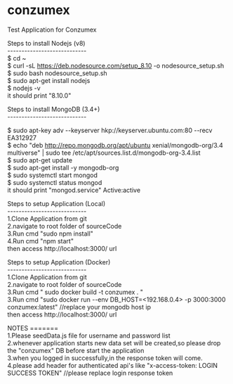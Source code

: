 # conzumex
Test Application for Conzumex

Steps to install Nodejs (v8)<br>
----------------------------<br>
$ cd ~ <br>
$ curl -sL https://deb.nodesource.com/setup_8.10 -o nodesource_setup.sh<br>
$ sudo bash nodesource_setup.sh<br>
$ sudo apt-get install nodejs<br>
$ nodejs -v<br>
it should print "8.10.0"<br>

Steps to install MongoDB (3.4+)<br>
----------------------------<br>

$ sudo apt-key adv --keyserver hkp://keyserver.ubuntu.com:80 --recv EA312927<br>
$ echo "deb http://repo.mongodb.org/apt/ubuntu xenial/mongodb-org/3.4 multiverse" | sudo tee /etc/apt/sources.list.d/mongodb-org-3.4.list<br>
$ sudo apt-get update<br>
$ sudo apt-get install -y mongodb-org<br>
$ sudo systemctl start mongod<br>
$ sudo systemctl status mongod <br>
it should print "mongod.service" Active:active

Steps to setup Application (Local)<br>
----------------------------<br>
1.Clone Application from git<br>
2.navigate to root folder of sourceCode<br>
3.Run cmd "sudo npm install"<br>
4.Run cmd "npm start"<br>
then access http://localhost:3000/ url<br>

Steps to setup Application (Docker)<br>
----------------------------<br>
1.Clone Application from git<br>
2.navigate to root folder of sourceCode<br>
3.Run cmd " sudo docker build -t conzumex . "<br>
3.Run cmd "sudo docker run --env DB_HOST=<192.168.0.4> -p 3000:3000 conzumex:latest" //replace your mongodb host ip<br>
then access http://localhost:3000/ url <br>

NOTES
=======<br>
1.Please seedData.js file for username and password list <br>
2.whenever application starts new data set will be created,so please drop the "conzumex" DB before start the application<br>
3.when you logged in successfully,in the response token will come.<br>
4.please add header for authenticated api's like "x-access-token: LOGIN SUCCESS TOKEN" //please replace login response token<br>

                                                                    
 





